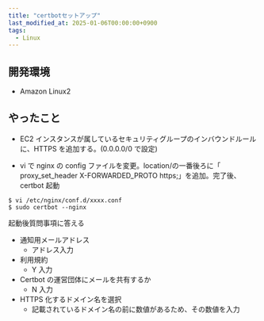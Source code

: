 ```yaml
---
title: "certbotセットアップ"
last_modified_at: 2025-01-06T00:00:00+0900
tags:
  - Linux
---
```


## 開発環境

- Amazon Linux2

## やったこと

- EC2 インスタンスが属しているセキュリティグループのインバウンドルールに、HTTPS を追加する。(0.0.0.0/0 で設定)

- vi で nginx の config ファイルを変更。location/の一番後ろに「 proxy_set_header X-FORWARDED_PROTO https;」を追加。完了後、certbot 起動

```
$ vi /etc/nginx/conf.d/xxxx.conf
$ sudo certbot --nginx
```

起動後質問事項に答える

- 通知用メールアドレス
  - アドレス入力
- 利用規約
  - Y 入力
- Certbot の運営団体にメールを共有するか
  - N 入力
- HTTPS 化するドメイン名を選択
  - 記載されているドメイン名の前に数値があるため、その数値を入力
